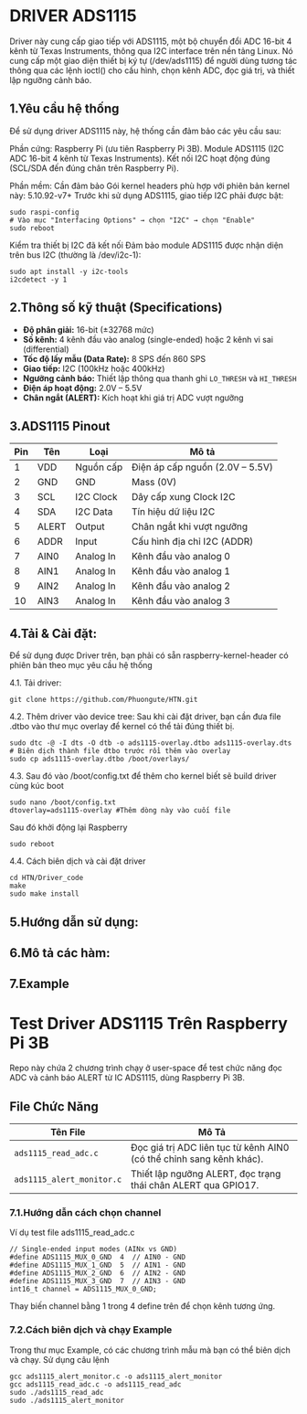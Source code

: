 # DRIVER ADS1115
Driver này cung cấp giao tiếp với ADS1115, một bộ chuyển đổi ADC 16-bit 4 kênh từ Texas Instruments, thông qua I2C interface trên nền tảng Linux.
Nó cung cấp một giao diện thiết bị ký tự (/dev/ads1115) để người dùng tương tác thông qua các lệnh ioctl() cho cấu hình, chọn kênh ADC, đọc giá trị, và thiết lập ngưỡng cảnh báo.
## 1.Yêu cầu hệ thống
Để sử dụng driver ADS1115 này, hệ thống cần đảm bảo các yêu cầu sau:

Phần cứng: 
Raspberry Pi (ưu tiên Raspberry Pi 3B).
Module ADS1115 (I2C ADC 16-bit 4 kênh từ Texas Instruments).
Kết nối I2C hoạt động đúng (SCL/SDA đến đúng chân trên Raspberry Pi).

Phần mềm:
Cần đảm bảo Gói kernel headers phù hợp với phiên bản kernel này: 5.10.92-v7+
Trước khi sử dụng ADS1115, giao tiếp I2C phải được bật:
```
sudo raspi-config
# Vào mục "Interfacing Options" → chọn "I2C" → chọn "Enable"
sudo reboot
```
Kiểm tra thiết bị I2C đã kết nối
Đảm bảo module ADS1115 được nhận diện trên bus I2C (thường là /dev/i2c-1):
```
sudo apt install -y i2c-tools
i2cdetect -y 1
```
## 2.Thông số kỹ thuật (Specifications)

- **Độ phân giải:** 16-bit (±32768 mức)
- **Số kênh:** 4 kênh đầu vào analog (single-ended) hoặc 2 kênh vi sai (differential)
- **Tốc độ lấy mẫu (Data Rate):** 8 SPS đến 860 SPS
- **Giao tiếp:** I2C (100kHz hoặc 400kHz)
- **Ngưỡng cảnh báo:** Thiết lập thông qua thanh ghi `LO_THRESH` và `HI_THRESH`
- **Điện áp hoạt động:** 2.0V – 5.5V
- **Chân ngắt (ALERT):** Kích hoạt khi giá trị ADC vượt ngưỡng


## 3.ADS1115 Pinout

| Pin | Tên        | Loại       | Mô tả                                     |
|-----|------------|------------|-------------------------------------------|
| 1   | VDD        | Nguồn cấp  | Điện áp cấp nguồn (2.0V – 5.5V)           |
| 2   | GND        | GND        | Mass (0V)                                 |
| 3   | SCL        | I2C Clock  | Dây cấp xung Clock I2C                    |
| 4   | SDA        | I2C Data   | Tín hiệu dữ liệu I2C                      |
| 5   | ALERT      | Output     | Chân ngắt khi vượt ngưỡng                 |
| 6   | ADDR       | Input      | Cấu hình địa chỉ I2C (ADDR)               |
| 7   | AIN0       | Analog In  | Kênh đầu vào analog 0                     |
| 8   | AIN1       | Analog In  | Kênh đầu vào analog 1                     |
| 9   | AIN2       | Analog In  | Kênh đầu vào analog 2                     |
| 10  | AIN3       | Analog In  | Kênh đầu vào analog 3                     |

## 4.Tải & Cài đặt:
Để sử dụng được Driver trên, bạn phải có sẵn raspberry-kernel-header có phiên bản theo mục yêu cầu hệ thống

4.1. Tải driver:
```
git clone https://github.com/Phuongute/HTN.git
```
4.2. Thêm driver vào device tree:
Sau khi cài đặt driver, bạn cần đưa file .dtbo vào thư mục overlay để kernel có thể tải đúng thiết bị.
```
sudo dtc -@ -I dts -O dtb -o ads1115-overlay.dtbo ads1115-overlay.dts # Biên dịch thành file dtbo trước rồi thêm vào overlay
sudo cp ads1115-overlay.dtbo /boot/overlays/
```
4.3. Sau đó vào /boot/config.txt để thêm cho kernel biết sẽ build driver cùng kúc boot
```
sudo nano /boot/config.txt
dtoverlay=ads1115-overlay #Thêm dòng này vào cuối file
```
Sau đó khởi động lại Raspberry
```
sudo reboot
```
4.4. Cách biên dịch và cài đặt driver
```
cd HTN/Driver_code
make
sudo make install
```

## 5.Hướng dẫn sử dụng:

## 6.Mô tả các hàm:

## 7.Example
# Test Driver ADS1115 Trên Raspberry Pi 3B

Repo này chứa 2 chương trình chạy ở user-space để test chức năng đọc ADC và cảnh báo ALERT từ IC ADS1115, dùng Raspberry Pi 3B.

## File Chức Năng

| Tên File                 | Mô Tả                                                                 |
|--------------------------|----------------------------------------------------------------------|
| `ads1115_read_adc.c`     | Đọc giá trị ADC liên tục từ kênh AIN0 (có thể chỉnh sang kênh khác). |
| `ads1115_alert_monitor.c`| Thiết lập ngưỡng ALERT, đọc trạng thái chân ALERT qua GPIO17.        |

### 7.1.Hướng dẫn cách chọn channel
Ví dụ test file ads1115_read_adc.c
```
// Single-ended input modes (AINx vs GND)
#define ADS1115_MUX_0_GND  4  // AIN0 - GND
#define ADS1115_MUX_1_GND  5  // AIN1 - GND
#define ADS1115_MUX_2_GND  6  // AIN2 - GND
#define ADS1115_MUX_3_GND  7  // AIN3 - GND
int16_t channel = ADS1115_MUX_0_GND;
```
Thay biến channel bằng 1 trong 4 define trên để chọn kênh tương ứng.

### 7.2.Cách biên dịch và chạy Example
Trong thư mục Example, có các chương trình mẫu mà bạn có thể biên dịch và chạy. Sử dụng câu lệnh
```
gcc ads1115_alert_monitor.c -o ads1115_alert_monitor 
gcc ads1115_read_adc.c -o ads1115_read_adc           
sudo ./ads1115_read_adc
sudo ./ads1115_alert_monitor
```





